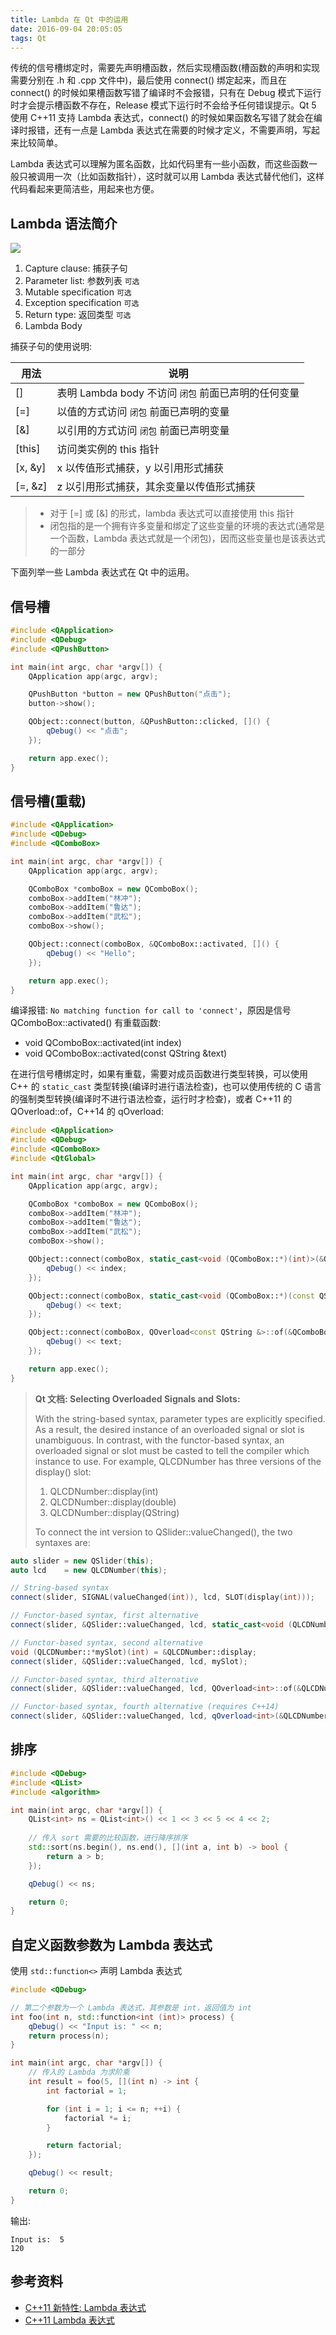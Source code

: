 ```yaml
---
title: Lambda 在 Qt 中的运用
date: 2016-09-04 20:05:05
tags: Qt
---
```


传统的信号槽绑定时，需要先声明槽函数，然后实现槽函数(槽函数的声明和实现需要分别在 .h 和 .cpp 文件中)，最后使用 connect() 绑定起来，而且在 connect() 的时候如果槽函数写错了编译时不会报错，只有在 Debug 模式下运行时才会提示槽函数不存在，Release 模式下运行时不会给予任何错误提示。Qt 5 使用 C++11 支持 Lambda 表达式，connect() 的时候如果函数名写错了就会在编译时报错，还有一点是 Lambda 表达式在需要的时候才定义，不需要声明，写起来比较简单。

Lambda 表达式可以理解为匿名函数，比如代码里有一些小函数，而这些函数一般只被调用一次（比如函数指针），这时就可以用 Lambda 表达式替代他们，这样代码看起来更简洁些，用起来也方便。

<!--more-->

## Lambda 语法简介
![](/img/qt/cpp-lambda.png)

1. Capture clause: 捕获子句
2. Parameter list: 参数列表 `可选`
3. Mutable specification `可选`
4. Exception specification `可选`
5. Return type: 返回类型 `可选`
6. Lambda Body

捕获子句的使用说明:

| 用法      | 说明                                 |
| ------- | ---------------------------------- |
| []      | 表明 Lambda body 不访问 `闭包` 前面已声明的任何变量 |
| [=]     | 以值的方式访问 `闭包` 前面已声明的变量              |
| [&]     | 以引用的方式访问 `闭包` 前面已声明变量              |
| [this]  | 访问类实例的 this 指针                     |
| [x, &y] | x 以传值形式捕获，y 以引用形式捕获                |
| [=, &z] | z 以引用形式捕获，其余变量以传值形式捕获              |

> * 对于 [=] 或 [&] 的形式，lambda 表达式可以直接使用 this 指针  
> * 闭包指的是一个拥有许多变量和绑定了这些变量的环境的表达式(通常是一个函数，Lambda 表达式就是一个闭包)，因而这些变量也是该表达式的一部分

下面列举一些 Lambda 表达式在 Qt 中的运用。

## 信号槽
```cpp
#include <QApplication>
#include <QDebug>
#include <QPushButton>

int main(int argc, char *argv[]) {
    QApplication app(argc, argv);

    QPushButton *button = new QPushButton("点击");
    button->show();

    QObject::connect(button, &QPushButton::clicked, []() {
        qDebug() << "点击";
    });

    return app.exec();
}
```

## 信号槽(重载)

```cpp
#include <QApplication>
#include <QDebug>
#include <QComboBox>

int main(int argc, char *argv[]) {
    QApplication app(argc, argv);

    QComboBox *comboBox = new QComboBox();
    comboBox->addItem("林冲");
    comboBox->addItem("鲁达");
    comboBox->addItem("武松");
    comboBox->show();

    QObject::connect(comboBox, &QComboBox::activated, []() {
        qDebug() << "Hello";
    });

    return app.exec();
}
```

编译报错: `No matching function for call to 'connect'`，原因是信号 QComboBox::activated() 有重载函数:

* void QComboBox::activated(int index)
* void QComboBox::activated(const QString &text)

在进行信号槽绑定时，如果有重载，需要对成员函数进行类型转换，可以使用 C++ 的 `static_cast` 类型转换(编译时进行语法检查)，也可以使用传统的 C 语言的强制类型转换(编译时不进行语法检查，运行时才检查)，或者 C++11 的 QOverload::of，C++14 的 qOverload:

```cpp
#include <QApplication>
#include <QDebug>
#include <QComboBox>
#include <QtGlobal>

int main(int argc, char *argv[]) {
    QApplication app(argc, argv);

    QComboBox *comboBox = new QComboBox();
    comboBox->addItem("林冲");
    comboBox->addItem("鲁达");
    comboBox->addItem("武松");
    comboBox->show();

    QObject::connect(comboBox, static_cast<void (QComboBox::*)(int)>(&QComboBox::activated), [](int index) {
        qDebug() << index;
    });

    QObject::connect(comboBox, static_cast<void (QComboBox::*)(const QString &)>(&QComboBox::activated), [](const QString &text) {
        qDebug() << text;
    });

    QObject::connect(comboBox, QOverload<const QString &>::of(&QComboBox::activated), [](const QString &text) {
        qDebug() << text;
    });

    return app.exec();
}
```

> **Qt 文档: Selecting Overloaded Signals and Slots:**
>
> With the string-based syntax, parameter types are explicitly specified. As a result, the desired instance of an overloaded signal or slot is unambiguous.
> In contrast, with the functor-based syntax, an overloaded signal or slot must be casted to tell the compiler which instance to use.
> For example, QLCDNumber has three versions of the display() slot:
>
> 1. QLCDNumber::display(int)
> 2. QLCDNumber::display(double)
> 3. QLCDNumber::display(QString)
>
> To connect the int version to QSlider::valueChanged(), the two syntaxes are:
>
```cpp
auto slider = new QSlider(this);
auto lcd    = new QLCDNumber(this);

// String-based syntax
connect(slider, SIGNAL(valueChanged(int)), lcd, SLOT(display(int)));

// Functor-based syntax, first alternative
connect(slider, &QSlider::valueChanged, lcd, static_cast<void (QLCDNumber::*)(int)>(&QLCDNumber::display));

// Functor-based syntax, second alternative
void (QLCDNumber::*mySlot)(int) = &QLCDNumber::display; 
connect(slider, &QSlider::valueChanged, lcd, mySlot);

// Functor-based syntax, third alternative
connect(slider, &QSlider::valueChanged, lcd, QOverload<int>::of(&QLCDNumber::display));

// Functor-based syntax, fourth alternative (requires C++14)
connect(slider, &QSlider::valueChanged, lcd, qOverload<int>(&QLCDNumber::display));
```

## 排序

```cpp
#include <QDebug>
#include <QList>
#include <algorithm>

int main(int argc, char *argv[]) {
    QList<int> ns = QList<int>() << 1 << 3 << 5 << 4 << 2;
    
    // 传入 sort 需要的比较函数，进行降序排序
    std::sort(ns.begin(), ns.end(), [](int a, int b) -> bool {
        return a > b;
    });

    qDebug() << ns;

    return 0;
}
```

## 自定义函数参数为 Lambda 表达式
使用 `std::function<>` 声明 Lambda 表达式

```cpp
#include <QDebug>

// 第二个参数为一个 Lambda 表达式，其参数是 int，返回值为 int
int foo(int n, std::function<int (int)> process) {
    qDebug() << "Input is: " << n;
    return process(n);
}

int main(int argc, char *argv[]) {
    // 传入的 Lambda 为求阶乘
    int result = foo(5, [](int n) -> int {
        int factorial = 1;

        for (int i = 1; i <= n; ++i) {
            factorial *= i;
        }

        return factorial;
    });

    qDebug() << result;

    return 0;
}
```

输出:

```
Input is:  5
120
```

## 参考资料
* [C++11 新特性: Lambda 表达式](https://www.devbean.net/2012/05/cpp11-lambda/)
* [C++11 Lambda 表达式](http://www.cnblogs.com/zhuyp1015/archive/2012/04/08/2438176.html)
